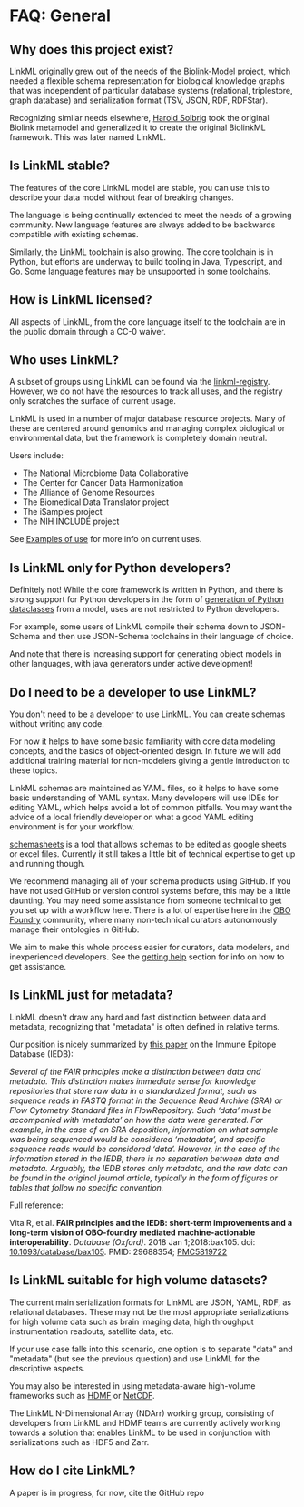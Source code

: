 # FAQ: General

## Why does this project exist?

LinkML originally grew out of the needs of the [Biolink-Model](https://w3id.org/biolink/) project,
which needed a flexible schema representation for biological knowledge
graphs that was independent of particular database systems
(relational, triplestore, graph database) and serialization format
(TSV, JSON, RDF, RDFStar).

Recognizing similar needs elsewhere, [Harold Solbrig](https://github.com/hsolbrig) took the original
Biolink metamodel and generalized it to create the original BiolinkML framework.
This was later named LinkML.

## Is LinkML stable?

The features of the core LinkML model are stable, you can use this to
describe your data model without fear of breaking changes.

The language is being continually extended to meet the needs of a
growing community. New language features are always added to be
backwards compatible with existing schemas.

Similarly, the LinkML toolchain is also growing. The core toolchain
is in Python, but efforts are underway to build tooling in Java, Typescript,
and Go. Some language features may be unsupported in some toolchains.

## How is LinkML licensed?

All aspects of LinkML, from the core language itself to the toolchain
are in the public domain through a CC-0 waiver.

## Who uses LinkML?

A subset of groups using LinkML can be found via the 
[linkml-registry](https://linkml.io/linkml-registry/registry/).
However, we do not have the resources to track all uses,
and the registry only scratches the surface of current usage.

LinkML is used in a number of major database resource projects. Many
of these are centered around genomics and managing complex biological
or environmental data, but the framework is completely domain neutral.

Users include:

* The National Microbiome Data Collaborative
* The Center for Cancer Data Harmonization
* The Alliance of Genome Resources
* The Biomedical Data Translator project
* The iSamples project
* The NIH INCLUDE project

See [Examples of use](https://linkml.io/linkml/examples.html) for more
info on current uses.

## Is LinkML only for Python developers?

Definitely not! While the core framework is written in Python, and
there is strong support for Python developers in the form of
[generation of Python dataclasses](../generators/) from a model, uses are not restricted
to Python developers.

For example, some users of LinkML compile their schema down to
JSON-Schema and then use JSON-Schema toolchains in their language of choice.

And note that there is increasing support for generating object models
in other languages, with java generators under active development!

## Do I need to be a developer to use LinkML?

You don't need to be a developer to use LinkML. You can create schemas
without writing any code.

For now it helps to have some basic familiarity with core data
modeling concepts, and the basics of object-oriented design. In future
we will add additional training material for non-modelers giving a
gentle introduction to these topics.

LinkML schemas are maintained as YAML files, so it helps to have some
basic understanding of YAML syntax. Many developers will use IDEs for
editing YAML, which helps avoid a lot of common pitfalls. You may want
the advice of a local friendly developer on what a good YAML editing
environment is for your workflow.

[schemasheets](https://github.com/linkml/schemasheets) is a tool that
allows schemas to be edited as google sheets or excel files. Currently
it still takes a little bit of technical expertise to get up and
running though.

We recommend managing all of your schema products using GitHub. If you
have not used GitHub or version control systems before, this may be a
little daunting. You may need some assistance from someone technical
to get you set up with a workflow here. There is a lot of expertise
here in the [OBO Foundry](https://obofoundry.org) community, where
many non-technical curators autonomously manage their ontologies in
GitHub.

We aim to make this whole process easier for curators, data modelers,
and inexperienced developers. See the [getting help](getting-help)
section for info on how to get assistance.

## Is LinkML just for metadata?

LinkML doesn't draw any hard and fast distinction between data and
metadata, recognizing that "metadata" is often defined in relative
terms.

Our position is nicely summarized by [this
paper](https://www.ncbi.nlm.nih.gov/pmc/articles/PMC5819722/) on the
Immune Epitope Database (IEDB):

_Several of the FAIR principles make a distinction between data and metadata. This distinction makes immediate sense for knowledge repositories that store raw data in a standardized format, such as sequence reads in FASTQ format in the Sequence Read Archive (SRA) or Flow Cytometry Standard files in FlowRepository. Such ‘data’ must be accompanied with ‘metadata’ on how the data were generated. For example, in the case of an SRA deposition, information on what sample was being sequenced would be considered ‘metadata’, and specific sequence reads would be considered ‘data’. However, in the case of the information stored in the IEDB, there is no separation between data and metadata. Arguably, the IEDB stores only metadata, and the raw data can be found in the original journal article, typically in the form of figures or tables that follow no specific convention._

Full reference:

Vita R, et al. **FAIR principles and the IEDB: short-term improvements and a long-term vision of OBO-foundry mediated machine-actionable interoperability**. _Database (Oxford)_. 2018 Jan 1;2018:bax105. doi: [10.1093/database/bax105](https://doi.org/10.1093/database/bax105). PMID: 29688354; [PMC5819722](https://www.ncbi.nlm.nih.gov/pmc/articles/PMC5819722)

## Is LinkML suitable for high volume datasets?

The current main serialization formats for LinkML are JSON, YAML, RDF,
as relational databases. These may not be the most appropriate
serializations for high volume data such as brain imaging data, high
throughput instrumentation readouts, satellite data, etc.

If your use case falls into this scenario, one option is to separate
"data" and "metadata" (but see the previous question) and use LinkML
for the descriptive aspects.

You may also be interested in using metadata-aware high-volume
frameworks such as [HDMF](https://hdmf.readthedocs.io/) or [NetCDF](https://www.unidata.ucar.edu/software/netcdf/).

The LinkML N-Dimensional Array (NDArr) working group, consisting of
developers from LinkML and HDMF teams are currently actively working
towards a solution that enables LinkML to be used in conjunction with
serializations such as HDF5 and Zarr.

## How do I cite LinkML?

A paper is in progress, for now, cite the GitHub repo

